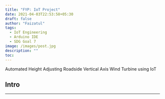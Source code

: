 ```yaml
---
title: "FYP: IoT Project"
date: 2021-04-03T22:53:58+05:30
draft: false
author: "Faizatul"
tags:
  - IoT Engineering
  - Arduino IDE
  - SDG Goal 7
image: /images/post.jpg
description: ""
toc: 
---
```


Automated Height Adjusting Roadside Vertical Axis Wind Turbine using IoT

## Intro



<hr>
